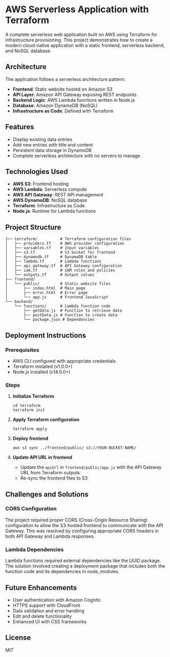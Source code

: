 # AWS Serverless Application with Terraform

A complete serverless web application built on AWS using Terraform for infrastructure provisioning. This project demonstrates how to create a modern cloud-native application with a static frontend, serverless backend, and NoSQL database.

## Architecture

The application follows a serverless architecture pattern:
- **Frontend**: Static website hosted on Amazon S3
- **API Layer**: Amazon API Gateway exposing REST endpoints
- **Backend Logic**: AWS Lambda functions written in Node.js
- **Database**: Amazon DynamoDB (NoSQL)
- **Infrastructure as Code**: Defined with Terraform

## Features

- Display existing data entries
- Add new entries with title and content
- Persistent data storage in DynamoDB
- Complete serverless architecture with no servers to manage

## Technologies Used

- **AWS S3**: Frontend hosting
- **AWS Lambda**: Serverless compute
- **AWS API Gateway**: REST API management
- **AWS DynamoDB**: NoSQL database
- **Terraform**: Infrastructure as Code
- **Node.js**: Runtime for Lambda functions

## Project Structure

```
├── terraform/          # Terraform configuration files
│   ├── providers.tf    # AWS provider configuration
│   ├── variables.tf    # Input variables
│   ├── s3.tf           # S3 bucket for frontend
│   ├── dynamodb.tf     # DynamoDB table
│   ├── lambda.tf       # Lambda functions
│   ├── api_gateway.tf  # API Gateway configuration
│   ├── iam.tf          # IAM roles and policies
│   └── outputs.tf      # Output values
├── frontend/
│   └── public/         # Static website files
│       ├── index.html  # Main page
│       ├── error.html  # Error page
│       └── app.js      # Frontend JavaScript
└── backend/
    └── functions/      # Lambda function code
        ├── getData.js  # Function to retrieve data
        ├── postData.js # Function to create data
        └── package.json # Dependencies
```

## Deployment Instructions

### Prerequisites
- AWS CLI configured with appropriate credentials
- Terraform installed (v1.0.0+)
- Node.js installed (v14.0.0+)

### Steps

1. **Initialize Terraform**
   ```
   cd terraform
   terraform init
   ```

2. **Apply Terraform configuration**
   ```
   terraform apply
   ```

3. **Deploy frontend**
   ```
   aws s3 sync ../frontend/public/ s3://YOUR-BUCKET-NAME/
   ```

4. **Update API URL in frontend**
   - Update the `apiUrl` in `frontend/public/app.js` with the API Gateway URL from Terraform outputs
   - Re-sync the frontend files to S3

## Challenges and Solutions

### CORS Configuration
The project required proper CORS (Cross-Origin Resource Sharing) configuration to allow the S3-hosted frontend to communicate with the API Gateway. This was resolved by configuring appropriate CORS headers in both API Gateway and Lambda responses.

### Lambda Dependencies
Lambda functions required external dependencies like the UUID package. The solution involved creating a deployment package that includes both the function code and its dependencies in node_modules.

## Future Enhancements

- User authentication with Amazon Cognito
- HTTPS support with CloudFront
- Data validation and error handling
- Edit and delete functionality
- Enhanced UI with CSS frameworks

## License

MIT
